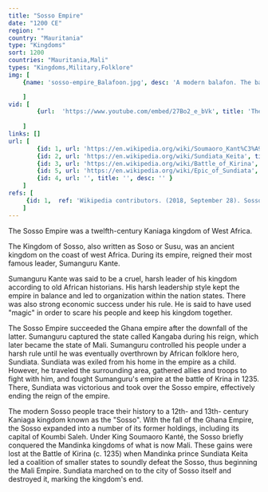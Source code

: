 ```yaml
---
title: "Sosso Empire"
date: "1200 CE"
region: ""
country: "Mauritania" 
type: "Kingdoms"
sort: 1200
countries: "Mauritania,Mali"
types: "Kingdoms,Military,Folklore"
img: [
    {name: 'sosso-empire_Balafoon.jpg', desc: 'A modern balafon. The balafon plays an important role in the Epic of Sundiata. The magical balafon belonging to Soumaoro Kanté was stolen by Sundiata Keita''s griot - Balla Fasséké and taken to Mandinka country.'}

    ]
vid: [
        {url:  'https://www.youtube.com/embed/27Bo2_e_bVk', title: 'The Cultural Space of Sosso-Bala'}
       
    ]
links: []
url: [
        {id: 1, url: 'https://en.wikipedia.org/wiki/Soumaoro_Kant%C3%A9', title: 'Soumaoro Kanté', desc: 'Soumaoro Kanté (var.: Sumanguru Kanté) was a 13th-century king of the Sosso people. Seizing Koumbi Saleh, the capital of the recently defunct Ghana Empire, Soumaoro Kanté proceeded to conquer several neighboring states, including the Mandinka people in what is now Mali. However, the Mandinka prince Sundiata Keita built a coalition of smaller kingdoms to oppose him at the Battle of Kirina (c. 1235.), defeating the Sosso and leaving Sundiata''s new Mali Empire dominant in the region.' },
        {id: 2, url: 'https://en.wikipedia.org/wiki/Sundiata_Keita', title: 'Sundiata Keita', desc: 'Sundiata Keita (Mandinka, Malinke, Bambara: [sʊndʒæta keɪta]) (c. 1217 – c. 1255) (also known as Manding Diara, Lion of Mali, Sogolon Djata, son of Sogolon, Nare Maghan and Sogo Sogo Simbon Salaba) was a puissant prince and founder of the Mali Empire. The famous Malian ruler Mansa Musa, who made a pilgrimage to Mecca, was his great-nephew.' },
        {id: 3, url: 'https://en.wikipedia.org/wiki/Battle_of_Kirina', title: 'Battle of Kirina', desc: 'The Battle of Kirina, also known as the Battle of Krina or Siege of Karina (c. 1235), was a confrontation between the Sosso king Sumanguru Kanté and the Mandinka prince Sundiata Keita. Sundiata Keita''s forces roundly defeated those of Sumanguru Kanté, guaranteeing the pre-eminence of Keita''s new Mali Empire over Africa.' },
        {id: 5, url: 'https://en.wikipedia.org/wiki/Epic_of_Sundiata', title: 'Epic of Sundiata', desc: 'The Sundiata Keita or Epic of Sundiata (also referred to as the Sundiata Epic or Sunjata Epic) /sʊnˈdʒɑːtə/ is an epic poem of the Malinke people and tells the story of the hero Sundiata Keita (died 1255), the founder of the Mali Empire. The epic is an instance of oral tradition, going back to the 13th century and narrated by generations of griot poets or jeliw (djeli). There is no single or authoritative version.[1] Material pertaining to the epic first began to be collected during the early 20th century in French Sudan, notably by the French elite school École William Ponty, resulting in the "modern" version of the tale as considered standard today, as published in "novelistic" form in French translation by Djibril Tamsir Niane in 1960 (English translation 1965).' },
        {id: 4, url: '', title: '', desc: '' }
    ]
refs: [
     {id: 1,  ref: 'Wikipedia contributors. (2018, September 28). Sosso Empire. In Wikipedia, The Free Encyclopedia. Retrieved 19:40, February 3, 2019, from ', url: 'https://en.wikipedia.org/w/index.php?title=Sosso_Empire&oldid=861605602'}
    ]
---
```

The Sosso Empire was a twelfth-century Kaniaga kingdom of West Africa.

The Kingdom of Sosso, also written as Soso or Susu, was an ancient kingdom on the coast of west Africa. During its empire, reigned their most famous leader, Sumanguru Kante.

Sumanguru Kante was said to be a cruel, harsh leader of his kingdom according to old African historians. His harsh leadership style kept the empire in balance and led to organization within the nation states. There was also strong economic success under his rule. He is said to have used "magic" in order to scare his people and keep his kingdom together.

The Sosso Empire succeeded the Ghana empire after the downfall of the latter. Sumanguru captured the state called Kangaba during his reign, which later became the state of Mali. Sumanguru controlled his people under a harsh rule until he was eventually overthrown by African folklore hero, Sundiata. Sundiata was exiled from his home in the empire as a child. However, he traveled the surrounding area, gathered allies and troops to fight with him, and fought Sumanguru's empire at the battle of Krina in 1235. There, Sundiata was victorious and took over the Sosso empire, effectively ending the reign of the empire.

The modern Sosso people trace their history to a 12th- and 13th- century Kaniaga kingdom known as the "Sosso". With the fall of the Ghana Empire, the Sosso expanded into a number of its former holdings, including its capital of Koumbi Saleh. Under King Soumaoro Kanté, the Sosso briefly conquered the Mandinka kingdoms of what is now Mali. These gains were lost at the Battle of Kirina (c. 1235) when Mandinka prince Sundiata Keita led a coalition of smaller states to soundly defeat the Sosso, thus beginning the Mali Empire. Sundiata marched on to the city of Sosso itself and destroyed it, marking the kingdom's end.

